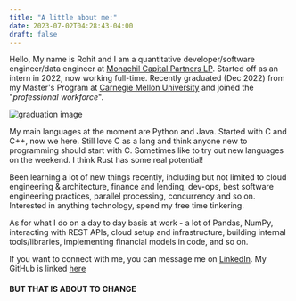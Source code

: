 ```yaml
---
title: "A little about me:"
date: 2023-07-02T04:28:43-04:00
draft: false
---
```


Hello, My name is Rohit and I am a quantitative developer/software engineer/data engineer at
[Monachil Capital Partners LP](https://www.monachilpartners.com). Started off as an intern
in 2022, now working full-time. Recently graduated (Dec 2022) from my Master's Program at
[Carnegie Mellon University](https://www.cmu.edu) and joined the "*professional workforce*".

![graduation image](grad-pic.jpg "A TARTAN IN THE WILD")

My main languages at the moment are Python and Java. Started with C and C++, now we here. Still 
love C as a lang and think anyone new to programming should start with C. Sometimes like to try
out new languages on the weekend. I think Rust has some real potential!

Been learning a lot of new things recently, including but not limited to cloud engineering &
 architecture, finance and lending, dev-ops, best software engineering practices, parallel 
processing, concurrency and so on. Interested in anything technology, spend my free time
tinkering. 

As for what I do on a day to day basis at work - a lot of Pandas, NumPy, interacting with REST
APIs, cloud setup and infrastructure, building internal tools/libraries, implementing financial
models in code, and so on.

If you want to connect with me, you can message me on
 [LinkedIn](https://www.linkedin.com/in/rohitsanyal234/). My GitHub is linked 
[here](https://github.com/ExonakiDev)

#### BUT THAT IS ABOUT TO CHANGE



